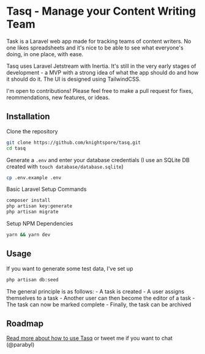 # Tasq - Manage your Content Writing Team

Task is a Laravel web app made for tracking teams of content writers. No one likes spreadsheets and it's nice to be able to see what everyone's doing, in one place, with ease.

Tasq uses Laravel Jetstream with Inertia. It's still in the very early stages of development - a MVP with a strong idea of what the app should do and how it should do it. The UI is designed using TailwindCSS.

I'm open to contributions! Please feel free to make a pull request for fixes, reommendations, new features, or ideas. 

## Installation

Clone the repository

```bash
git clone https://github.com/knightspore/tasq.git
cd tasq
```

Generate a ```.env``` and enter your database credentials (I use an SQLite DB created with ```touch database/database.sqlite```)
```bash
cp .env.example .env
```

Basic Laravel Setup Commands
```bash
composer install
php artisan key:generate
php artisan migrate
```

Setup NPM Dependencies
```bash
yarn && yarn dev
```

## Usage

If you want to generate some test data, I've set up 
```bash
php artisan db:seed
```

The general principle is as follows:
    - A task is created
    - A user assigns themselves to a task
    - Another user can then become the editor of a task
    - The task can now be marked complete
    - Finally, the task can be archived

## Roadmap

[Read more about how to use Tasq](https://ciaran.co.za/) or tweet me if you want to chat (@parabyl)
